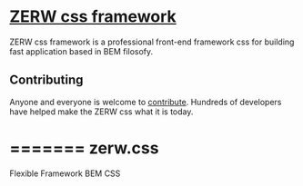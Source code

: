 # [ZERW css framework](http://zerwcss.ivanavila.com.co)

ZERW css framework  is a professional front-end framework css for building fast application based in BEM filosofy.

## Contributing

Anyone and everyone is welcome to [contribute](CONTRIBUTING.md). Hundreds of
developers have helped make the ZERW css what it is today.

=======
zerw.css
========

Flexible Framework BEM CSS
